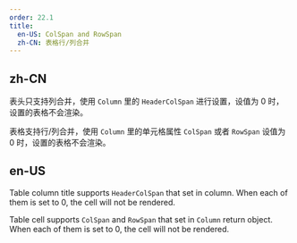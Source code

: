 ```yaml
---
order: 22.1
title:
  en-US: ColSpan and RowSpan
  zh-CN: 表格行/列合并
---
```


## zh-CN

表头只支持列合并，使用 `Column` 里的 `HeaderColSpan` 进行设置，设值为 0 时，设置的表格不会渲染。

表格支持行/列合并，使用 `Column` 里的单元格属性 `ColSpan` 或者 `RowSpan` 设值为 0 时，设置的表格不会渲染。

## en-US

Table column title supports `HeaderColSpan` that set in column. When each of them is set to 0, the cell will not be rendered.

Table cell supports `ColSpan` and `RowSpan` that set in `Column` return object. When each of them is set to 0, the cell will not be rendered.